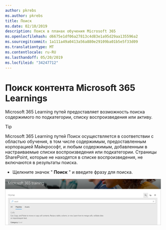 ```yaml
---
author: pkrebs
ms.author: pkrebs
title: Поиск
ms.date: 02/10/2019
description: Поиск в планах обучения Microsoft 365
ms.openlocfilehash: d6675e1df06a27813c4d83e1a95d29aa135596a2
ms.sourcegitcommit: 1a111a49a0413a56a880e29109ba01b5e5f33d09
ms.translationtype: MT
ms.contentlocale: ru-RU
ms.lasthandoff: 05/20/2019
ms.locfileid: "34247712"
---
```

# <a name="search-for-microsoft-365-learning-pathways-content"></a>Поиск контента Microsoft 365 Learnings

Microsoft 365 Learning путей предоставляет возможность поиска содержимого по подкатегории, списку воспроизведения или активу. 

> [!TIP]
> Microsoft 365 Learning путей Поиск осуществляется в соответствии с областью обучения, в том числе содержимым, предоставленным корпорацией Майкрософт, и любым содержимым, добавленным в настраиваемые списки воспроизведения или подкатегории. Страницы SharePoint, которые не находятся в списке воспроизведения, не включаются в результаты поиска.     

- Щелкните значок " **Поиск** " и введите фразу для поиска. 

![кг-СЕАРЧ. png](media/cg-search.png)

